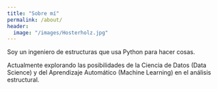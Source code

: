```yaml
---
title: "Sobre mí"
permalink: /about/
header:
  image: "/images/Hosterholz.jpg"
---
```


Soy un ingeniero de estructuras que usa Python para hacer cosas.

Actualmente explorando las posibilidades de la Ciencia de Datos (Data Science) y del Aprendizaje Automático (Machine Learning) en el análisis estructural.
